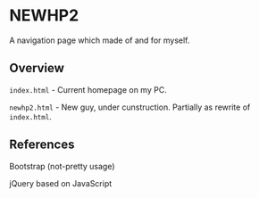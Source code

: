 # NEWHP2
A navigation page which made of and for myself.

## Overview
`index.html` - Current homepage on my PC.

`newhp2.html` - New guy, under cunstruction. Partially as rewrite of `index.html`.

## References
Bootstrap (not-pretty usage)

jQuery based on JavaScript
